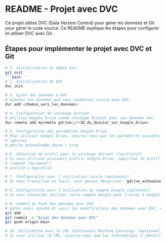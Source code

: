 # README - Projet avec DVC

Ce projet utilise DVC (Data Version Control) pour gérer les données et Git pour gérer le code source. Ce README explique les étapes pour configurer et utiliser DVC avec Git.

## Étapes pour implémenter le projet avec DVC et Git

```bash
# 1. Initialisation du dépôt Git
git init 
```bash
# 2. Initialisation de DVC
dvc init

# 3. Ajout des données à DVC
# Ajoutez les données que vous souhaitez suivre avec DVC.
dvc add <chemin_vers_les_données>

# 4. Configuration du stockage distant
# Utilisez Google Drive comme stockage distant pour vos données DVC.
dvc remote add myremote gdrive://<ID_du_dossier_sur_Google_Drive>

# 5. Configuration des paramètres Google Drive
# Pour utiliser Google Drive, assurez-vous que les paramètres suivants sont définis dans votre fichier de configuration `dvc.conf` :
# [gdrive]
# gdrive_acknowledge_abuse = true

# 6. Sélection du profil pour le stockage distant (facultatif)
# Si vous utilisez plusieurs profils Google Drive, spécifiez le profil à utiliser avec DVC.
# [remote "myremote"]
# profile = myprofile

# 7. Configuration pour l'utilisation locale (optionnel)
# Si vous travaillez en local, vous pouvez désactiver `gdrive_acknowledge_abuse` et utiliser le stockage local.

# 8. Configuration pour l'utilisation du compte Google (optionnel)
# Si vous souhaitez utiliser votre compte Google pour l'accès à Google Drive, assurez-vous que `gdrive_acknowledge_abuse` est activé et que vous avez configuré vos identifiants Google Drive.

# 9. Commit et Push des données avec DVC
# Après avoir ajouté et suivi les modifications des données avec DVC, effectuez les étapes Git classiques pour les commit et push.
git add .
git commit -m "Ajout des données avec DVC"
git push origin main

# 10. Utilisation avec le CML (Continuous Machine Learning) (optionnel)
# Si vous utilisez le CML, assurez-vous que les informations d'identification Google Drive sont disponibles pour les workflows.

